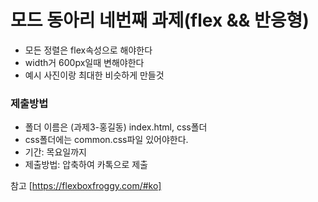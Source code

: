 # 모드 동아리 네번째 과제(flex && 반응형)
- 모든 정렬은 flex속성으로 해야한다
- width거 600px일때 변해야한다 
- 예시 사진이랑 최대한 비슷하게 만들것

### 제출방법
- 폴더 이름은 (과제3-홍길동) index.html, css폴더 
- css폴더에는 common.css파일 있어야한다.
- 기간: 목요일까지
- 제출방법: 압축하여 카톡으로 제출 



참고 [https://flexboxfroggy.com/#ko]
